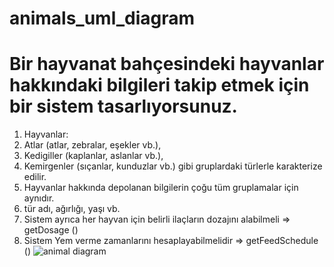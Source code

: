 # animals_uml_diagram

# Bir hayvanat bahçesindeki hayvanlar hakkındaki bilgileri takip etmek için bir sistem tasarlıyorsunuz.

1. Hayvanlar:
2. Atlar (atlar, zebralar, eşekler vb.),
3. Kedigiller (kaplanlar, aslanlar vb.),
4. Kemirgenler (sıçanlar, kunduzlar vb.) gibi gruplardaki türlerle karakterize edilir.
5. Hayvanlar hakkında depolanan bilgilerin çoğu tüm gruplamalar için aynıdır.
6. tür adı, ağırlığı, yaşı vb.
7. Sistem ayrıca her hayvan için belirli ilaçların dozajını alabilmeli => getDosage ()
8. Sistem Yem verme zamanlarını hesaplayabilmelidir => getFeedSchedule ()
 ![animal diagram](https://user-images.githubusercontent.com/36984017/221417155-72d12caa-717b-4df6-82a1-618404e5ac08.png)
